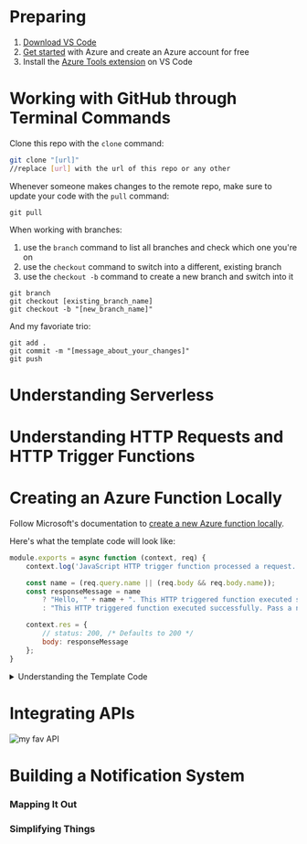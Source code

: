 # Preparing
1. [Download VS Code](https://code.visualstudio.com/download)
2. [Get started](https://azure.microsoft.com/en-us/get-started/) with Azure and create an Azure account for free
3. Install the [Azure Tools extension](https://marketplace.visualstudio.com/items?itemName=ms-vscode.vscode-node-azure-pack) on VS Code

# Working with GitHub through Terminal Commands

Clone this repo with the `clone` command:
```bash
git clone "[url]"
//replace [url] with the url of this repo or any other
```

Whenever someone makes changes to the remote repo, make sure to update your code with the `pull` command:
```
git pull
```

When working with branches:
1. use the `branch` command to list all branches and check which one you're on
2. use the `checkout` command to switch into a different, existing branch
3. use the `checkout -b` command to create a new branch and switch into it
```
git branch
git checkout [existing_branch_name]
git checkout -b "[new_branch_name]"
```

And my favoriate trio:
```
git add .
git commit -m "[message_about_your_changes]"
git push
```

# Understanding Serverless

# Understanding HTTP Requests and HTTP Trigger Functions

# Creating an Azure Function Locally

Follow Microsoft's documentation to [create a new Azure function locally](https://docs.microsoft.com/en-us/azure/developer/javascript/tutorial/vscode-function-app-http-trigger/tutorial-vscode-serverless-node-create-local).

Here's what the template code will look like:

```javascript
module.exports = async function (context, req) {
    context.log('JavaScript HTTP trigger function processed a request.');

    const name = (req.query.name || (req.body && req.body.name));
    const responseMessage = name
        ? "Hello, " + name + ". This HTTP triggered function executed successfully."
        : "This HTTP triggered function executed successfully. Pass a name in the query string or in the request body for a personalized response.";

    context.res = {
        // status: 200, /* Defaults to 200 */
        body: responseMessage
    };
}
```

<details><summary>Understanding the Template Code</summary>
<br>

There are two function parameters: `context` and `req` where:
- `context` is an object that is used to pass to and from the function and the runtime [> read more](https://docs.microsoft.com/en-us/azure/azure-functions/functions-reference-node?tabs=v2#context-object)
- `req` is an object that holds data related to how the request was made specifically [> read more](https://docs.microsoft.com/en-us/azure/azure-functions/functions-reference-node?tabs=v2#http-triggers-and-bindings)

`context.log` statements are similar to console.log statements but can be found in the [Azure Portal](portal.azure.com) log for your function. You want to place context.log statements to check for possible errors in your code.

1. Go to the Azure Portal and log in
2. Once you have created ***and deployed*** your Azure function, you should see it appear in your recent resources
3. Click on it and navigate to the function you just created
4. Click on "Code and Test"
5. Open the log at the bottom of the page

`req.query.[key]` is a value that comes directly from a parameter that is used when the HTTP request is being made.
- "query parameters" are appended to the endpoint/url after a '?' symbol
- various parameters are separated with a '&' symbol
- E.g. no parameters: https://[endpoint]
- E.g. single parameter: https://[endpoint]?parameter_key=parameter_value
- E.g. multiple parameters: https://[endpoint]?fruit=apple&game=monopoly&color=green&expensive=true

`req.body` or `req.body.[key]` is a valye that comes from a body sent with the HTTP request that is being made

`context.res` is the response that is sent back when someone makes a request to it

<br><br>
</details>

# Integrating APIs

![my fav API](https://cataas.com/cat/cute/says/bit-project)

# Building a Notification System

### Mapping It Out

### Simplifying Things
